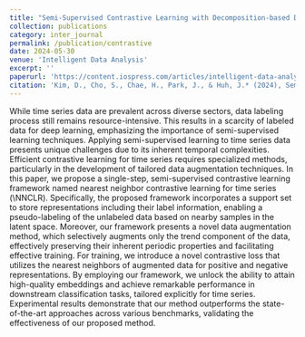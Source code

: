 ```yaml
---
title: "Semi-Supervised Contrastive Learning with Decomposition-based Data Augmentation for Time Series Classification"
collection: publications
category: inter_journal
permalink: /publication/contrastive
date: 2024-05-30
venue: 'Intelligent Data Analysis'
excerpt: ''
paperurl: 'https://content.iospress.com/articles/intelligent-data-analysis/ida240002'
citation: 'Kim, D., Cho, S., Chae, H., Park, J., & Huh, J.* (2024), Semi-Supervised Contrastive Learning with Decomposition-based Data Augmentation for Time Series Classification, to Appear in Intelligent Data Analysis. (SCIE)'
---
```


While time series data are prevalent across diverse sectors, data labeling process still remains resource-intensive. This results in a scarcity of labeled data for deep learning, emphasizing the importance of semi-supervised learning techniques. Applying semi-supervised learning to time series data presents unique challenges due to its inherent temporal complexities. Efficient contrastive learning for time series requires specialized methods, particularly in the development of tailored data augmentation techniques. In this paper, we propose a single-step, semi-supervised contrastive learning framework named nearest neighbor contrastive learning for time series (\NNCLR). Specifically, the proposed framework incorporates a support set to store representations including their label information, enabling a pseudo-labeling of the unlabeled data based on nearby samples in the latent space. Moreover, our framework presents a novel data augmentation method, which selectively augments only the trend component of the data, effectively preserving their inherent periodic properties and facilitating effective training. For training, we introduce a novel contrastive loss that utilizes the nearest neighbors of augmented data for positive and negative representations. By employing our framework, we unlock the ability to attain high-quality embeddings and achieve remarkable performance in downstream classification tasks, tailored explicitly for time series. Experimental results demonstrate that our method outperforms the state-of-the-art approaches across various benchmarks, validating the effectiveness of our proposed method.
